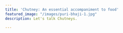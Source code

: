 ```yaml
---
title: 'Chutney: An essential accompaniment to food'
featured_image: "/images/puri-bhaji-1.jpg"
description: Let's talk Chutneys.

---
```

